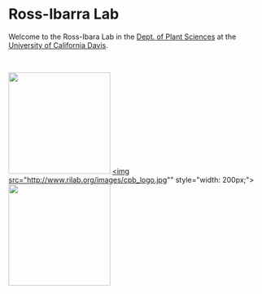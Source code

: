 # Ross-Ibarra Lab

Welcome to the Ross-Ibara Lab in the [Dept. of Plant Sciences](http://www.plantsciences.ucdavis.edu/plantsciences/) at the [University of California Davis](http://www.ucdavis.edu).

<br>

<img src="http://www.rilab.org/images/pslogo.png" style="width: 200px;"></a>
<a href="http://www.genomecenter.ucdavis.edu">
<img src="http://www.rilab.org/images/cpb_logo.jpg"" style="width: 200px;"></a>
<a href="http://www.genomecenter.ucdavis.edu">
<img src="http://www.rilab.org/images/GC.png" style="width: 200px;"></a>
<a href="http://www.genomecenter.ucdavis.edu">


